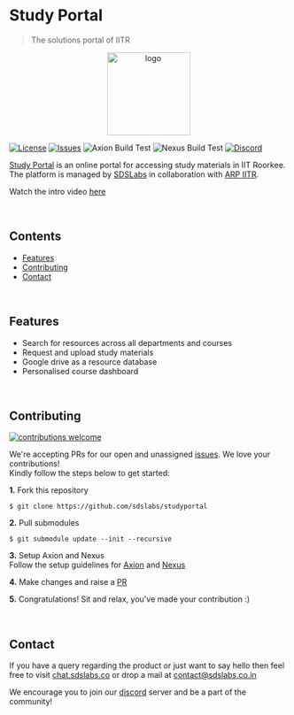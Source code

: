 # Study Portal

> The solutions portal of IITR

<p align="center">
    <img src="https://study.sdslabs.co/favicon.ico" alt="logo" height="150" />
</p>

[![License](https://img.shields.io/badge/license-MIT-blue.svg)](https://github.com/sdslabs/studyportal/blob/master/LICENSE.md) 
[![Issues](https://img.shields.io/github/issues-raw/sdslabs/studyportal)](https://github.com/sdslabs/studyportal/issues) 
![Axion Build Test](https://img.shields.io/github/workflow/status/sdslabs/studyportal-axion/Lint%20Test/master?label=Axion%20Build%20Test)
![Nexus Build Test](https://img.shields.io/github/workflow/status/sdslabs/studyportal-nexus/Python%20CI/master?label=Nexus%20Build%20Test)
[![Discord](https://img.shields.io/badge/Discord-7289DA)](https://discord.gg/ch2ZJKzfh7) 

[Study Portal](https://study.sdslabs.co) is an online portal for accessing study materials in IIT Roorkee. The platform is managed by [SDSLabs](https://sdslabs.co) in collaboration with [ARP IITR](http://arp.iitr.ac.in/).

Watch the intro video [here](https://www.facebook.com/SDSLabs/videos/410983967251810/)

<br/>

## Contents

* [Features](#features)
* [Contributing](#contributing)
* [Contact](#contact)

<br/>

## Features

* Search for resources across all departments and courses
* Request and upload study materials
* Google drive as a resource database
* Personalised course dashboard

<br/>

## Contributing
[![contributions welcome](https://img.shields.io/badge/contributions-welcome-brightgreen.svg)](https://github.com/dwyl/esta/issues)

We're accepting PRs for our open and unassigned [issues](https://github.com/sdslabs/studyportal/issues). We love your contributions!  
Kindly follow the steps below to get started:

**1.** Fork this repository
```shell
$ git clone https://github.com/sdslabs/studyportal
```
**2.** Pull submodules
```shell
$ git submodule update --init --recursive
```
**3.** Setup Axion and Nexus   
Follow the setup guidelines for [Axion](https://github.com/sdslabs/studyportal-axion) and [Nexus](https://github.com/sdslabs/studyportal-nexus)

**4.** Make changes and raise a [PR](https://docs.github.com/en/pull-requests/collaborating-with-pull-requests/proposing-changes-to-your-work-with-pull-requests/creating-a-pull-request)

**5.** Congratulations! Sit and relax, you've made your contribution :)

<br/>

## Contact
If you have a query regarding the product or just want to say hello then feel free to visit [chat.sdslabs.co](https://chat.sdslabs.co/) or drop a mail at [contact@sdslabs,co.in](mailto:contact@sdslabs.co.in)  

We encourage you to join our [discord](https://discord.gg/ch2ZJKzfh7) server and be a part of the community!